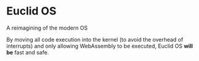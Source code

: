 # Euclid OS
A reimagining of the modern OS

By moving all code execution into the kernel (to avoid the overhead of interrupts) and only allowing WebAssembly to be executed, Euclid OS **will be** fast and safe.
